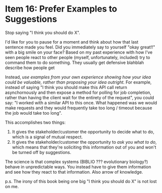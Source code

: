 # Item 16: Prefer Examples to Suggestions

Stop saying "I think you should do X".

I'd like for you to pause for a moment and think about how that last sentence made you feel. Did you immediately say to yourself "okay great!!" with a big smile on your face? Based on my past experience with how I've seen people react to other people (myself, unfortunately, included) try to command them to do something. They usually get defensive blahblah describe how people get

Instead, _use examples from your own experience showing how your idea could be valuable, rather than proposing your idea outright._ For example, instead of saying "I think you should make this API call return asynchornously and then expose a method for polling for job completion, rather than having the client wait for the entirety of the request", you could say: "I worked with a similar API to this once. What happened was we would make requests and they would frequently take too long / timeout because the job would take too long".

This accomplishes two things:

1. It gives the stakeholder/customer the opportunity to decide what to do, which is a signal of mutual respect.
1. It gives the stakeholder/customer the opportunity to _ask you what to do_, which means that they're soliciting this information out of you and won't be turned off by suggestions.

The science is that complex systems (BIBLIO ??? evolutionary biology?) behave in unpredictable ways. You instead have to give them information and see how they react to that information. Also arrow of knowledge.

p.s. The irony of this book being one big "I think you should do X" is not lost on me.
